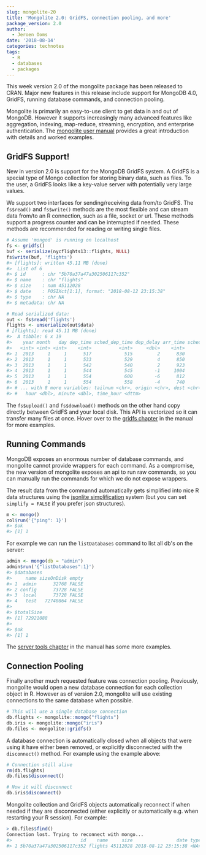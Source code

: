 ```yaml
---
slug: mongolite-20
title: 'Mongolite 2.0: GridFS, connection pooling, and more'
package_version: 2.0
author:
  - Jeroen Ooms
date: '2018-08-14'
categories: technotes
tags:
  - R
  - databases
  - packages
---
```


This week version 2.0 of the mongolite package has been released to CRAN. Major new features in this release include support for MongoDB 4.0, GridFS, running database commands, and connection pooling.

Mongolite is primarily an easy-to-use client to get data in and out of MongoDB. However it supports increasingly many advanced features like aggregation, indexing, map-reduce, streaming, encryption, and enterprise authentication. The [mongolite user manual](https://jeroen.github.io/mongolite/) provides a great introduction with details and worked examples.

## GridFS Support!

New in version 2.0 is support for the MongoDB GridFS system. A GridFS is a special type of Mongo collection for storing binary data, such as files. To the user, a GridFS looks like a key-value server with potentially very large values.

We support two interfaces for sending/receiving data from/to GridFS. The `fs$read()` and `fs$write()` methods are the most flexible and can stream data from/to an R connection, such as a file, socket or url. These methods support a progress counter and can be interrupted if needed. These methods are recommended for reading or writing single files.

```r
# Assume 'mongod' is running on localhost
fs <- gridfs()
buf <- serialize(nycflights13::flights, NULL)
fs$write(buf, 'flights')
#> [flights]: written 45.11 MB (done)
#>  List of 6
#> $ id      : chr "5b70a37a47a302506117c352"
#> $ name    : chr "flights"
#> $ size    : num 45112028
#> $ date    : POSIXct[1:1], format: "2018-08-12 23:15:38"
#> $ type    : chr NA
#> $ metadata: chr NA

# Read serialized data:
out <- fs$read('flights')
flights <- unserialize(out$data)
# [flights]: read 45.11 MB (done)
#>  A tibble: 6 x 19
#>    year month   day dep_time sched_dep_time dep_delay arr_time sched_arr_time arr_delay carrier flight
#>   <int> <int> <int>    <int>          <int>     <dbl>    <int>          <int>     <dbl> <chr>    <int>
#> 1  2013     1     1      517            515         2      830            819        11 UA        1545
#> 2  2013     1     1      533            529         4      850            830        20 UA        1714
#> 3  2013     1     1      542            540         2      923            850        33 AA        1141
#> 4  2013     1     1      544            545        -1     1004           1022       -18 B6         725
#> 5  2013     1     1      554            600        -6      812            837       -25 DL         461
#> 6  2013     1     1      554            558        -4      740            728        12 UA        1696
#> # ... with 8 more variables: tailnum <chr>, origin <chr>, dest <chr>, air_time <dbl>, distance <dbl>,
#> #   hour <dbl>, minute <dbl>, time_hour <dttm>
```

The `fs$upload()` and `fs$download()` methods on the other hand copy directly between GridFS and your local disk. This API is vectorized so it can transfer many files at once. Hover over to the [gridfs chapter](https://jeroen.github.io/mongolite/gridfs.html) in the manual for more examples. 

## Running Commands

MongoDB exposes an enormous number of database commands, and mongolite cannot provide wrappers for each command. As a compromise, the new version of mongolite exposes an api to run raw commands, so you can manually run the commands for which we do not expose wrappers. 

The result data from the commannd automatically gets simplified into nice R data structures using the [jsonlite simplification](https://arxiv.org/pdf/1403.2805.pdf) system (but you can set `simplify = FALSE` if you prefer json structures).

```r
m <- mongo()
col$run('{"ping": 1}')
#> $ok
#> [1] 1
```

For example we can run the `listDatabases` command to list all db's on the server:  

```r
admin <- mongo(db = "admin")
admin$run('{"listDatabases":1}')
#> $databases
#>     name sizeOnDisk empty
#> 1  admin      32768 FALSE
#> 2 config      73728 FALSE
#> 3  local      73728 FALSE
#> 4   test   72740864 FALSE
#> 
#> $totalSize
#> [1] 72921088
#> 
#> $ok
#> [1] 1
```

The [server tools chapter](https://jeroen.github.io/mongolite/server-tools.html#running-commands) in the manual has some more examples. 

## Connection Pooling

Finally another much requested feature was connection pooling. Previously, mongolite would open a new database connection for each collection object in R. However as of version 2.0, mongolite will use existing connections to the same database when possible.

```r
# This will use a single database connection
db.flights <- mongolite::mongo("flights")
db.iris <- mongolite::mongo("iris")
db.files <- mongolite::gridfs()
```

A database connection is automatically closed when all objects that were using it have either been removed, or explicitly disconnected with the `disconnect()` method. For example using the example above:

```r
# Connection still alive
rm(db.flights)
db.files$disconnect()

# Now it will disconnect
db.iris$disconnect()
```

Mongolite collection and GridFS objects automatically reconnect if when needed if they are disconnected (either explicitly or automatically e.g. when restarting your R session). For example:

```r
> db.files$find()
Connection lost. Trying to reconnect with mongo...
#>                         id    name     size                date type metadata
#> 1 5b70a37a47a302506117c352 flights 45112028 2018-08-12 23:15:38 <NA>     <NA>
```
